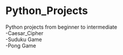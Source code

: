 # Python_Projects

Python projects from beginner to intermediate </br>
-Caesar_Cipher</br>
-Suduku Game </br>
-Pong Game </br>
